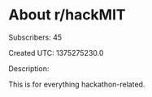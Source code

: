 # About r/hackMIT

Subscribers: 45

Created UTC: 1375275230.0

Description:

This is for everything hackathon-related.
